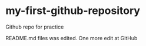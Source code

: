 # my-first-github-repository
Github repo for practice

README.md files was edited. One more edit at GitHub

